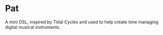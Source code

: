 # Pat
A mini DSL, inspired by Tidal Cycles and used to help create time managing digital musical instruments.
